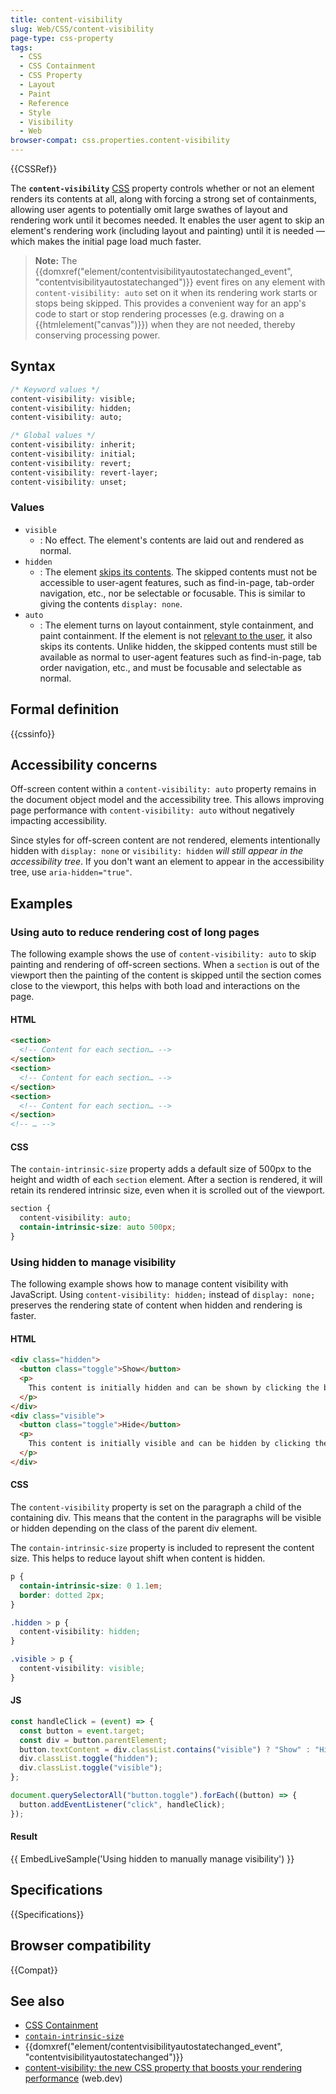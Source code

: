 ```yaml
---
title: content-visibility
slug: Web/CSS/content-visibility
page-type: css-property
tags:
  - CSS
  - CSS Containment
  - CSS Property
  - Layout
  - Paint
  - Reference
  - Style
  - Visibility
  - Web
browser-compat: css.properties.content-visibility
---
```


{{CSSRef}}

The **`content-visibility`** [CSS](/en-US/docs/Web/CSS) property controls whether or not an element renders its contents at all, along with forcing a strong set of containments, allowing user agents to potentially omit large swathes of layout and rendering work until it becomes needed. It enables the user agent to skip an element's rendering work (including layout and painting) until it is needed — which makes the initial page load much faster.

> **Note:** The {{domxref("element/contentvisibilityautostatechanged_event", "contentvisibilityautostatechanged")}} event fires on any element with `content-visibility: auto` set on it when its rendering work starts or stops being skipped. This provides a convenient way for an app's code to start or stop rendering processes (e.g. drawing on a {{htmlelement("canvas")}}) when they are not needed, thereby conserving processing power.

## Syntax

```css
/* Keyword values */
content-visibility: visible;
content-visibility: hidden;
content-visibility: auto;

/* Global values */
content-visibility: inherit;
content-visibility: initial;
content-visibility: revert;
content-visibility: revert-layer;
content-visibility: unset;
```

### Values

- `visible`
  - : No effect. The element's contents are laid out and rendered as normal.
- `hidden`
  - : The element [skips its contents](/en-US/docs/Web/CSS/CSS_Containment#skips_its_contents). The skipped contents must not be accessible to user-agent features, such as find-in-page, tab-order navigation, etc., nor be selectable or focusable. This is similar to giving the contents `display: none`.
- `auto`
  - : The element turns on layout containment, style containment, and paint containment. If the element is not [relevant to the user](/en-US/docs/Web/CSS/CSS_Containment#relevant_to_the_user), it also skips its contents. Unlike hidden, the skipped contents must still be available as normal to user-agent features such as find-in-page, tab order navigation, etc., and must be focusable and selectable as normal.

## Formal definition

{{cssinfo}}

## Accessibility concerns

Off-screen content within a `content-visibility: auto` property remains in the document object model and the accessibility tree. This allows improving page performance with `content-visibility: auto` without negatively impacting accessibility.

Since styles for off-screen content are not rendered, elements intentionally hidden with `display: none` or `visibility: hidden` _will still appear in the accessibility tree_.
If you don't want an element to appear in the accessibility tree, use `aria-hidden="true"`.

## Examples

### Using auto to reduce rendering cost of long pages

The following example shows the use of `content-visibility: auto` to skip painting and rendering of off-screen sections.
When a `section` is out of the viewport then the painting of the content is skipped until the section comes close to the viewport, this helps with both load and interactions on the page.

#### HTML

```html
<section>
  <!-- Content for each section… -->
</section>
<section>
  <!-- Content for each section… -->
</section>
<section>
  <!-- Content for each section… -->
</section>
<!-- … -->
```

#### CSS

The `contain-intrinsic-size` property adds a default size of 500px to the height and width of each `section` element. After a section is rendered, it will retain its rendered intrinsic size, even when it is scrolled out of the viewport.

```css
section {
  content-visibility: auto;
  contain-intrinsic-size: auto 500px;
}
```

### Using hidden to manage visibility

The following example shows how to manage content visibility with JavaScript.
Using `content-visibility: hidden;` instead of `display: none;` preserves the rendering state of content when hidden and rendering is faster.

#### HTML

```html
<div class="hidden">
  <button class="toggle">Show</button>
  <p>
    This content is initially hidden and can be shown by clicking the button.
  </p>
</div>
<div class="visible">
  <button class="toggle">Hide</button>
  <p>
    This content is initially visible and can be hidden by clicking the button.
  </p>
</div>
```

#### CSS

The `content-visibility` property is set on the paragraph a child of the containing div. This means that the content in the paragraphs will be visible or hidden depending on the class of the parent div element.

The `contain-intrinsic-size` property is included to represent the content size. This helps to reduce layout shift when content is hidden.

```css
p {
  contain-intrinsic-size: 0 1.1em;
  border: dotted 2px;
}

.hidden > p {
  content-visibility: hidden;
}

.visible > p {
  content-visibility: visible;
}
```

#### JS

```js
const handleClick = (event) => {
  const button = event.target;
  const div = button.parentElement;
  button.textContent = div.classList.contains("visible") ? "Show" : "Hide";
  div.classList.toggle("hidden");
  div.classList.toggle("visible");
};

document.querySelectorAll("button.toggle").forEach((button) => {
  button.addEventListener("click", handleClick);
});
```

#### Result

{{ EmbedLiveSample('Using hidden to manually manage visibility') }}

## Specifications

{{Specifications}}

## Browser compatibility

{{Compat}}

## See also

- [CSS Containment](/en-US/docs/Web/CSS/CSS_Containment)
- [`contain-intrinsic-size`](/en-US/docs/Web/CSS/contain-intrinsic-size)
- {{domxref("element/contentvisibilityautostatechanged_event", "contentvisibilityautostatechanged")}}
- [content-visibility: the new CSS property that boosts your rendering performance](https://web.dev/content-visibility/) (web.dev)
